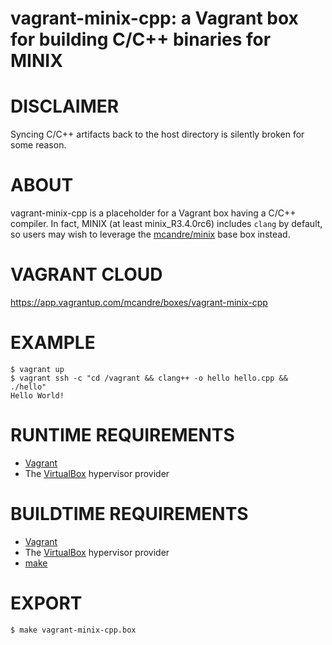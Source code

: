 # vagrant-minix-cpp: a Vagrant box for building C/C++ binaries for MINIX

# DISCLAIMER

Syncing C/C++ artifacts back to the host directory is silently broken for some reason.

# ABOUT

vagrant-minix-cpp is a placeholder for a Vagrant box having a C/C++ compiler. In fact, MINIX (at least minix_R3.4.0rc6) includes `clang` by default, so users may wish to leverage the [mcandre/minix](https://app.vagrantup.com/mcandre/boxes/minix) base box instead.

# VAGRANT CLOUD

https://app.vagrantup.com/mcandre/boxes/vagrant-minix-cpp

# EXAMPLE

```console
$ vagrant up
$ vagrant ssh -c "cd /vagrant && clang++ -o hello hello.cpp && ./hello"
Hello World!
```

# RUNTIME REQUIREMENTS

* [Vagrant](https://www.vagrantup.com)
* The [VirtualBox](https://www.virtualbox.org) hypervisor provider

# BUILDTIME REQUIREMENTS

* [Vagrant](https://www.vagrantup.com)
* The [VirtualBox](https://www.virtualbox.org) hypervisor provider
* [make](https://www.gnu.org/software/make/)

# EXPORT

```console
$ make vagrant-minix-cpp.box
```
